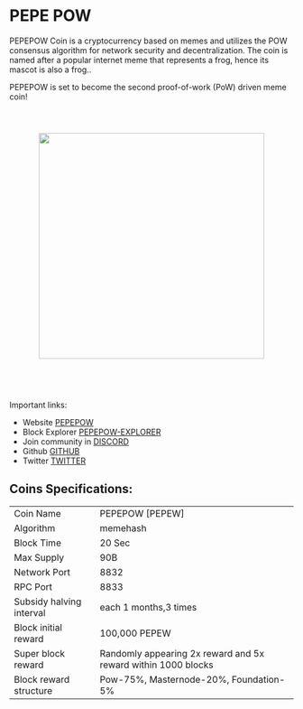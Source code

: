 <h1>PEPE POW</h1>
<p> PEPEPOW Coin is a cryptocurrency based on memes and utilizes the POW consensus algorithm for network security and decentralization. The coin is named after a popular internet meme that represents a frog, hence its mascot is also a frog..<p>
<p> PEPEPOW is set to become the second proof-of-work (PoW) driven meme coin!<p>

 <div align="center" style="display: flex; flex-wrap: wrap; justify-content: center; align-items: center; gap: 1em; margin: 4em 0;">
  <img src="https://pepecore.com/assets/img/logo.png" style="width: 400px; max-width: 600px; flex-grow: 1;" />
</div>

<br> Important links: <br>
 - Website [PEPEPOW](https://pepecore.com/)
 - Block Explorer [PEPEPOW-EXPLORER](https://explorer.pepecore.com/)
 - Join community in [DISCORD](https://discord.gg/jJgV73w8Zs)
 - Github [GITHUB](https://github.com/avgttt/PePe-core)
 - Twitter [TWITTER](https://twitter.com/pepepow_coin)
  
  
<h2><strong>Coins Specifications:</strong></h2>
<table>
<tbody>
<tr>
<td>Coin Name</td>
<td>PEPEPOW [PEPEW]</td>
</tr>
<tr>
<td>Algorithm</td>
<td>memehash</td>
</tr>
<tr>
<td>Block Time</td>
<td>20 Sec</td>
</tr>
<tr>
<td>Max Supply</td>
<td>90B</td>
</tr>
<tr>
<td>Network Port</td>
<td>8832</td>
</tr>
<tr>
<td>RPC Port</td>
<td>8833</td>
</tr>
<tr>
<td>Subsidy halving interval</td>
<td>each 1 months,3 times</td>
</tr>
<tr>
<td>Block initial reward</td>
<td>100,000  PEPEW</td>
</tr>
<tr>
<td>Super block reward</td>
<td>Randomly appearing 2x reward and 5x reward within 1000 blocks</td>
</tr>
<tr>
<td>Block reward structure</td>
<td>Pow-75%, Masternode-20%, Foundation-5%</td>
</tr>
</tbody>
</table>

